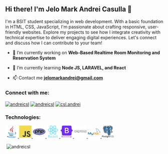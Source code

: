 ## Hi there! I'm Jelo Mark Andrei Casulla 👋
I'm a BSIT student specializing in web development. With a basic foundation in HTML, CSS, JavaScript, I'm passionate about crafting responsive, user-friendly websites. Explore my projects to see how I integrate creativity with technical expertise to deliver engaging digital experiences. Let's connect and discuss how I can contribute to your team!

- 🔭 I’m currently working on **Web-Based Realtime Room Monitoring and Reservation System**

- 🌱 I’m currently learning **Node JS, LARAVEL, and React**

- 📫 Contact me **jelomarkandrei@gmail.com**

<h3 align="left">Connect with me:</h3>
<p align="left">
<a href="https://dev.to/andreicsl" target="blank"><img align="center" src="https://raw.githubusercontent.com/rahuldkjain/github-profile-readme-generator/master/src/images/icons/Social/devto.svg" alt="andreicsl" height="30" width="40" /></a>
<a href="https://linkedin.com/in/andreicsl" target="blank"><img align="center" src="https://raw.githubusercontent.com/rahuldkjain/github-profile-readme-generator/master/src/images/icons/Social/linked-in-alt.svg" alt="andreicsl" height="30" width="40" /></a>
<a href="https://fb.com/csl.andrei" target="blank"><img align="center" src="https://raw.githubusercontent.com/rahuldkjain/github-profile-readme-generator/master/src/images/icons/Social/facebook.svg" alt="csl.andrei" height="30" width="40" /></a>
</p>

<h3 align="left">Technologies:</h3>
<p align="left">
  <!-- Programming Languages -->
  <a href="https://www.java.com" target="_blank" rel="noreferrer" title="Java">
    <img src="https://raw.githubusercontent.com/devicons/devicon/master/icons/java/java-original.svg" alt="Java" width="40" height="40"/>
  </a>
  <a href="https://developer.mozilla.org/en-US/docs/Web/JavaScript" target="_blank" rel="noreferrer" title="JavaScript">
    <img src="https://raw.githubusercontent.com/devicons/devicon/master/icons/javascript/javascript-original.svg" alt="JavaScript" width="40" height="40"/>
  </a>
  <a href="https://www.php.net" target="_blank" rel="noreferrer" title="PHP">
    <img src="https://raw.githubusercontent.com/devicons/devicon/master/icons/php/php-original.svg" alt="PHP" width="40" height="40"/>
  </a>

  <!-- Frameworks -->
  <a href="https://reactjs.org/" target="_blank" rel="noreferrer" title="React.js">
    <img src="https://raw.githubusercontent.com/devicons/devicon/master/icons/react/react-original-wordmark.svg" alt="React.js" width="40" height="40"/>
  </a>
  <a href="https://getbootstrap.com" target="_blank" rel="noreferrer" title="Bootstrap">
    <img src="https://raw.githubusercontent.com/devicons/devicon/master/icons/bootstrap/bootstrap-plain-wordmark.svg" alt="Bootstrap" width="40" height="40"/>
  </a>
  <a href="https://expressjs.com" target="_blank" rel="noreferrer" title="Express.js">
    <img src="https://raw.githubusercontent.com/devicons/devicon/master/icons/express/express-original-wordmark.svg" alt="Express.js" width="40" height="40"/>
  </a>

  <!-- Database -->
  <a href="https://www.mysql.com/" target="_blank" rel="noreferrer" title="MySQL">
    <img src="https://raw.githubusercontent.com/devicons/devicon/master/icons/mysql/mysql-original-wordmark.svg" alt="MySQL" width="40" height="40"/>
  </a>
  <a href="https://www.postgresql.org" target="_blank" rel="noreferrer" title="PostgreSQL">
    <img src="https://raw.githubusercontent.com/devicons/devicon/master/icons/postgresql/postgresql-original-wordmark.svg" alt="PostgreSQL" width="40" height="40"/>
  </a>
</p>



<p>&nbsp;<img align="center" src="https://github-readme-stats.vercel.app/api?username=andreicsl&show_icons=true&locale=en" alt="andreicsl" /></p>
